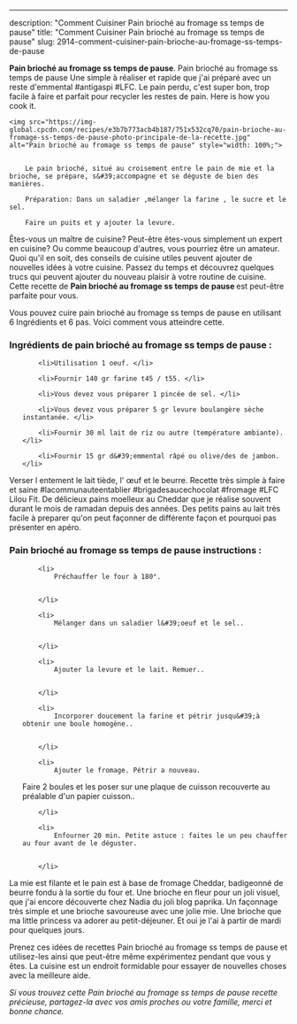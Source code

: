 ---
description: "Comment Cuisiner Pain brioché au fromage ss temps de pause"
title: "Comment Cuisiner Pain brioché au fromage ss temps de pause"
slug: 2914-comment-cuisiner-pain-brioche-au-fromage-ss-temps-de-pause

<p>
	<strong>Pain brioché au fromage ss temps de pause</strong>. 
	Pain brioché au fromage ss temps de pause Une simple à réaliser et rapide que j&#39;ai préparé avec un reste d&#39;emmental #antigaspi #LFC. Le pain perdu, c&#39;est super bon, trop facile à faire et parfait pour recycler les restes de pain. Here is how you cook it.
</p>
<p>
	
	<img src="https://img-global.cpcdn.com/recipes/e3b7b773acb4b187/751x532cq70/pain-brioche-au-fromage-ss-temps-de-pause-photo-principale-de-la-recette.jpg" alt="Pain brioché au fromage ss temps de pause" style="width: 100%;">
	
	
		Le pain brioché, situé au croisement entre le pain de mie et la brioche, se prépare, s&#39;accompagne et se déguste de bien des manières.
	
		Préparation: Dans un saladier ,mélanger la farine , le sucre et le sel.
	
		Faire un puits et y ajouter la levure.
	
</p>

Êtes-vous un maître de cuisine? Peut-être êtes-vous simplement un expert en cuisine? Ou comme beaucoup d'autres, vous pourriez être un amateur. Quoi qu'il en soit, des conseils de cuisine utiles peuvent ajouter de nouvelles idées à votre cuisine. Passez du temps et découvrez quelques trucs qui peuvent ajouter du nouveau plaisir à votre routine de cuisine. Cette recette de <strong> Pain brioché au fromage ss temps de pause </strong> est peut-être parfaite pour vous.

<!--inarticleads1-->

Vous pouvez cuire pain brioché au fromage ss temps de pause en utilisant 6 Ingrédients et 6 pas. Voici comment vous atteindre cette.

<h3>Ingrédients de pain brioché au fromage ss temps de pause :</h3>

<ol>
	
		<li>Utilisation 1 oeuf. </li>
	
		<li>Fournir 140 gr farine t45 / t55. </li>
	
		<li>Vous devez vous préparer 1 pincée de sel. </li>
	
		<li>Vous devez vous préparer 5 gr levure boulangère sèche instantanée. </li>
	
		<li>Fournir 30 ml lait de riz ou autre (température ambiante). </li>
	
		<li>Fournir 15 gr d&#39;emmental râpé ou olive/des de jambon. </li>
	
</ol>

Verser l entement le lait tiède, l&#39; œuf et le beurre. Recette très simple à faire et saine #lacommunauteentablier #brigadesaucechocolat #fromage #LFC Lilou Fit. De délicieux pains moelleux au Cheddar que je réalise souvent durant le mois de ramadan depuis des années. Des petits pains au lait très facile à preparer qu&#39;on peut façonner de différente façon et pourquoi pas présenter en apéro. 

<!--inarticleads2-->

<h3>Pain brioché au fromage ss temps de pause instructions :</h3>

<ol>
	
		<li>
			Préchauffer le four à 180°.
			
			
		</li>
	
		<li>
			Mélanger dans un saladier l&#39;oeuf et le sel..
			
			
		</li>
	
		<li>
			Ajouter la levure et le lait. Remuer..
			
			
		</li>
	
		<li>
			Incorporer doucement la farine et pétrir jusqu&#39;à obtenir une boule homogène..
			
			
		</li>
	
		<li>
			Ajouter le fromage. Pétrir a nouveau.
Faire 2 boules et les poser sur une plaque de cuisson recouverte au préalable d&#39;un papier cuisson..
			
			
		</li>
	
		<li>
			Enfourner 20 min. Petite astuce : faites le un peu chauffer au four avant de le déguster.
			
			
		</li>
	
</ol>

La mie est filante et le pain est à base de fromage Cheddar, badigeonné de beurre fondu à la sortie du four et. Une brioche en fleur pour un joli visuel, que j&#39;ai encore découverte chez Nadia du joli blog paprika. Un façonnage très simple et une brioche savoureuse avec une jolie mie. Une brioche que ma little princess va adorer au petit-déjeuner. Et oui je l&#39;ai à partir de mardi pour quelques jours. 

<!--inarticleads1-->

<p>
Prenez ces idées de recettes Pain brioché au fromage ss temps de pause et utilisez-les ainsi que peut-être même expérimentez pendant que vous y êtes. La cuisine est un endroit formidable pour essayer de nouvelles choses avec la meilleure aide.
</p>

<p>
<i>Si vous trouvez cette Pain brioché au fromage ss temps de pause recette précieuse, partagez-la avec vos amis proches ou votre famille, merci et bonne chance.</i>
</p>
